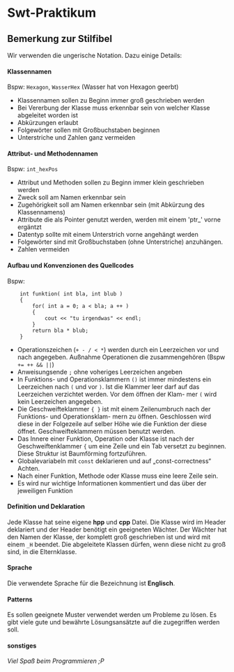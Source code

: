 # Swt-Praktikum

## Bemerkung zur Stilfibel
Wir verwenden die ungerische Notation. Dazu einige Details:

#### Klassennamen
Bspw:   `Hexagon`, `WasserHex` (Wasser hat von Hexagon geerbt)

* Klassennamen sollen zu Beginn immer groß geschrieben werden
* Bei Vererbung der Klasse muss erkennbar sein von welcher Klasse abgeleitet worden ist
* Abkürzungen erlaubt
* Folgewörter sollen mit Großbuchstaben beginnen
* Unterstriche und Zahlen ganz vermeiden

#### Attribut- und Methodennamen
Bspw: `int_hexPos`

* Attribut und Methoden sollen zu Beginn immer klein geschrieben werden
* Zweck soll am Namen erkennbar sein
* Zugehörigkeit soll am Namen erkennbar sein (mit Abkürzung des Klassennamens)
* Attribute die als Pointer genutzt werden, werden mit einem 'ptr_' vorne ergäntzt
* Datentyp sollte mit einem Unterstrich vorne angehängt werden
* Folgewörter sind mit Großbuchstaben (ohne Unterstriche) anzuhängen.
* Zahlen vermeiden

#### Aufbau und Konvenzionen des Quellcodes
Bspw:
```
    int funktion( int bla, int blub ) 
    {
        for( int a = 0; a < bla; a ++ )
        {
            cout << "tu irgendwas" << endl;
        }
        return bla * blub;
    }
```
* Operationszeichen (`+ - / < *`) werden durch ein Leerzeichen vor und nach angegeben. Außnahme Operationen die zusammengehören (Bspw `+= ++ && ||`)
* Anweisungsende `;` ohne voheriges Leerzeichen angeben
* In Funktions- und Operationsklammern `()` ist immer mindestens ein Leerzeichen nach `(` und vor
`)`. Ist die Klammer leer darf auf das Leerzeichen verzichtet werden. Vor dem öffnen der Klam-
mer `(` wird kein Leerzeichen angegeben.
* Die Geschweifteklammer `{ }` ist mit einem Zeilenumbruch nach der Funktions- und Operationsklam-
mern zu öffnen. Geschlossen wird diese in der Folgezeile auf selber Höhe wie die Funktion der
diese öffnet. Geschweifteklammern müssen benutzt werden.
* Das Innere einer Funktion, Operation oder Klasse ist nach der Geschweiftenklammer `{` um eine
Zeile und ein Tab versetzt zu beginnen. Diese Struktur ist Baumförming fortzuführen.
* Globalevariabeln mit `const` deklarieren und auf „const-correctness“ Achten.
* Nach einer Funktion, Methode oder Klasse muss eine leere Zeile sein.
* Es wird nur wichtige Informationen kommentiert und das über der jeweiligen Funktion

#### Definition und Deklaration
Jede Klasse hat seine eigene **hpp** und **cpp** Datei. 
Die Klasse wird im Header deklariert und der Header benötigt ein geeigneten Wächter. Der Wächter hat den Namen der Klasse, der komplett groß geschrieben ist und wird mit einem `_H` beendet. 
Die abgeleitete Klassen dürfen, wenn diese nicht zu groß sind, in die Elternklasse.

#### Sprache 
Die verwendete Sprache für die Bezeichnung ist **Englisch**.

#### Patterns
Es sollen geeignete Muster verwendet werden um Probleme zu lösen. Es gibt viele gute und bewährte Lösungsansätzte auf die zugegriffen werden soll.

#### sonstiges
*Viel Spaß beim Programmieren ;P*



